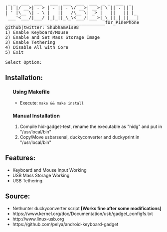 <pre>
 _ _  ___  ___   ___  ___  ___  ___  _ _  ___  _
| | |/ __>| . > | . || . \/ __>| __>| \ || . || |
| ' |\__ \| . \ |   ||   /\__ \| _> |   ||   || |_
`___'<___/|___/ |_|_||_\_\<___/|___>|_\_||_|_||___|
______________________________________for_PinePhone
github|twitter: ShubhamVis98
1) Enable Keyboard/Mouse
2) Enable and Set Mass Storage Image
3) Enable Tethering
4) Disable All with Core
5) Exit

Select Option:
</pre>
<h2>Installation:</h2>
<ul>
    <h3>Using Makefile</h3>
    <ul>
        <li>Execute: <code>make && make install</code></li>
    </ul>
</ul>
<ul>
    <h3>Manual Installation</h3>
    <ol>
        <li>Compile hid-gadget-test, rename the executable as "hidg" and put in "/usr/local/bin"</li>
        <li>Copy/Move usbarsenal, duckyconverter and duckyprint in "/usr/local/bin"</li>
    </ol>
</ul>

<h2>Features:</h2>
<ul>
    <li>Keyboard and Mouse Input Working</li>
    <li>USB Mass Storage Working</li>
    <li>USB Tethering</li>
</ul>

<h2>Source:</h2>
<ul>
    <li>Nethunter duckyconverter script <b>[Works fine after some modifications]</b></li>
    <li>https://www.kernel.org/doc/Documentation/usb/gadget_configfs.txt</li>
    <li>http://www.linux-usb.org</li>
    <li>https://github.com/pelya/android-keyboard-gadget</li>
</ul>
